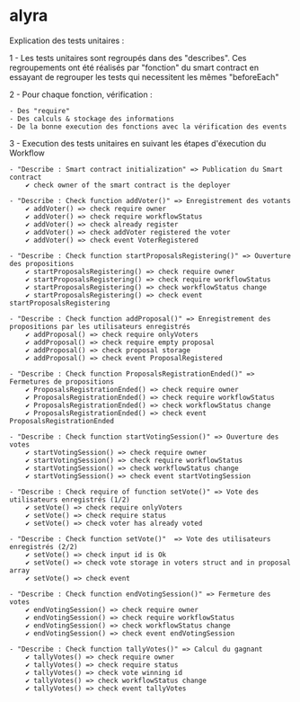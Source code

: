 # alyra

Explication des tests unitaires :

1 - Les tests unitaires sont regroupés dans des "describes". Ces regroupements ont été réalisés par "fonction" du smart contract en essayant de regrouper les tests qui necessitent les mêmes "beforeEach"

2 - Pour chaque fonction, vérification :

    - Des "require"
    - Des calculs & stockage des informations
    - De la bonne execution des fonctions avec la vérification des events

3 - Execution des tests unitaires en suivant les étapes d'éxecution du Workflow

    - "Describe : Smart contract initialization" => Publication du Smart contract
        ✔ check owner of the smart contract is the deployer

    - "Describe : Check function addVoter()" => Enregistrement des votants
        ✔ addVoter() => check require owner
        ✔ addVoter() => check require workflowStatus
        ✔ addVoter() => check already register
        ✔ addVoter() => check addVoter registered the voter
        ✔ addVoter() => check event VoterRegistered

    - "Describe : Check function startProposalsRegistering()" => Ouverture des propositions
        ✔ startProposalsRegistering() => check require owner
        ✔ startProposalsRegistering() => check require workflowStatus
        ✔ startProposalsRegistering() => check workflowStatus change
        ✔ startProposalsRegistering() => check event startProposalsRegistering

    - "Describe : Check function addProposal()" => Enregistrement des propositions par les utilisateurs enregistrés
        ✔ addProposal() => check require onlyVoters
        ✔ addProposal() => check require empty proposal
        ✔ addProposal() => check proposal storage
        ✔ addProposal() => check event ProposalRegistered

    - "Describe : Check function ProposalsRegistrationEnded()" => Fermetures de propositions
        ✔ ProposalsRegistrationEnded() => check require owner
        ✔ ProposalsRegistrationEnded() => check require workflowStatus
        ✔ ProposalsRegistrationEnded() => check workflowStatus change
        ✔ ProposalsRegistrationEnded() => check event ProposalsRegistrationEnded

    - "Describe : Check function startVotingSession()" => Ouverture des votes
        ✔ startVotingSession() => check require owner
        ✔ startVotingSession() => check require workflowStatus
        ✔ startVotingSession() => check workflowStatus change
        ✔ startVotingSession() => check event startVotingSession

    - "Describe : Check require of function setVote()" => Vote des utilisateurs enregistrés (1/2)
        ✔ setVote() => check require onlyVoters
        ✔ setVote() => check require status
        ✔ setVote() => check voter has already voted

    - "Describe : Check function setVote()"  => Vote des utilisateurs enregistrés (2/2)
        ✔ setVote() => check input id is Ok
        ✔ setVote() => check vote storage in voters struct and in proposal array
        ✔ setVote() => check event

    - "Describe : Check function endVotingSession()" => Fermeture des votes
        ✔ endVotingSession() => check require owner
        ✔ endVotingSession() => check require workflowStatus
        ✔ endVotingSession() => check workflowStatus change
        ✔ endVotingSession() => check event endVotingSession

    - "Describe : Check function tallyVotes()" => Calcul du gagnant
        ✔ tallyVotes() => check require owner
        ✔ tallyVotes() => check require status
        ✔ tallyVotes() => check vote winning id
        ✔ tallyVotes() => check workflowStatus change
        ✔ tallyVotes() => check event tallyVotes

